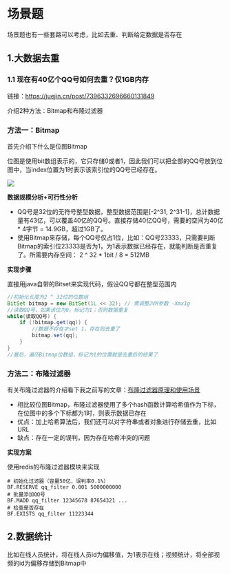 # 场景题

场景题也有一些套路可以考虑，比如去重、判断给定数据是否存在

## 1.大数据去重

### 1.1 现在有40亿个QQ号如何去重？仅1GB内存

链接：https://juejin.cn/post/7396332696660131849

介绍2种方法：Bitmap和布隆过滤器

### 方法一：Bitmap

首先介绍下什么是位图Bitmap

位图是使用bit数组表示的，它只存储0或者1，因此我们可以把全部的QQ号放到位图中，当index位置为1时表示该索引位的QQ号已经存在。

![](D:\IdeaProjects\find-next-dragon\bagu\场景题\图片\1.png)

**数据规模分析+可行性分析**

* QQ号是32位的无符号整型数据，整型数据范围是[-2^31, 2^31-1]，总计数据量有43亿，可以覆盖40亿的QQ号。直接存储40亿QQ号，需要的空间为40亿 * 4字节 = 14.9GB，超过1GB了。
* 使用Bitmap来存储，每个QQ号仅占1位，比如：QQ号23333，只需要判断Bitmap的索引位23333是否为1，为1表示数据已经存在，就能判断是否重复了。所需要内存空间： 2 ^ 32 * 1bit / 8 = 512MB

**实现步骤**

直接用java自带的Bitset来实现代码，假设QQ号都在整型范围内

```java
//初始化长度为2 ^ 32位的位数组
BitSet bitmap = new BitSet(1L << 32); // 需调整JVM参数 -Xmx1g
//读取QQ号，如果该位为0，标记为1；否则数据重复
while(读取QQ号) {
    if (!bitmap.get(qq)) {
        //数据不存在才set 1，存在则去重了
        bitmap.set(qq);
    }
}
//最后，遍历Bitmap位数组，标记为1的位置就是去重后的结果了
```

### 方法二：布隆过滤器

有关布隆过滤器的介绍看下我之前写的文章：[布隆过滤器原理和使用场景](https://blog.csdn.net/qq_36624086/article/details/145733441)

* 相比较位图Bitmap，布隆过滤器使用了多个hash函数计算哈希值作为下标，在位图中的多个下标都为1时，则表示数据已存在
* 优点：加上哈希算法后，我们还可以对字符串或者对象进行存储去重，比如URL
* 缺点：存在一定的误判，因为存在哈希冲突的问题

**实现方案**

使用redis的布隆过滤器模块来实现

```shell
# 初始化过滤器（容量50亿，误判率0.1%）
BF.RESERVE qq_filter 0.001 5000000000
# 批量添加QQ号
BF.MADD qq_filter 12345678 87654321 ...
# 检查是否存在
BF.EXISTS qq_filter 11223344
```



## 2.数据统计

比如在线人员统计，将在线人员id为偏移值，为1表示在线；视频统计，将全部视频的id为偏移存储到Bitmap中